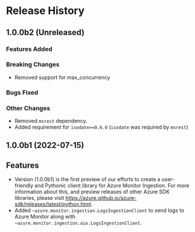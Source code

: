 # Release History

## 1.0.0b2 (Unreleased)

### Features Added

### Breaking Changes
  - Removed support for max_concurrency

### Bugs Fixed

### Other Changes
  - Removed `msrest` dependency.
  - Added requirement for `isodate>=0.6.0` (`isodate` was required by `msrest`)

## 1.0.0b1 (2022-07-15)

  ## Features
  - Version (1.0.0b1) is the first preview of our efforts to create a user-friendly and Pythonic client library for Azure Monitor Ingestion.
    For more information about this, and preview releases of other Azure SDK libraries, please visit https://azure.github.io/azure-sdk/releases/latest/python.html.
  - Added `~azure.monitor.ingestion.LogsIngestionClient` to send logs to Azure Monitor along with `~azure.monitor.ingestion.aio.LogsIngestionClient`.